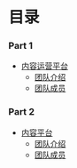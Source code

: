 # 目录

### Part 1

* [内容运营平台](README.md)
    - [团队介绍]()
    - [团队成员]()
    
### Part 2

* [内容平台](MarkDown/example.md)
    - [团队介绍]()
    - [团队成员]()